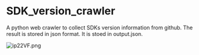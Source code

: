 # SDK_version_crawler

A python web crawler to collect SDKs version information from github. The result is stored in json format. It is stoed in output.json.


![ip22VF.png](https://i.328888.xyz/2023/04/11/ip22VF.png)
